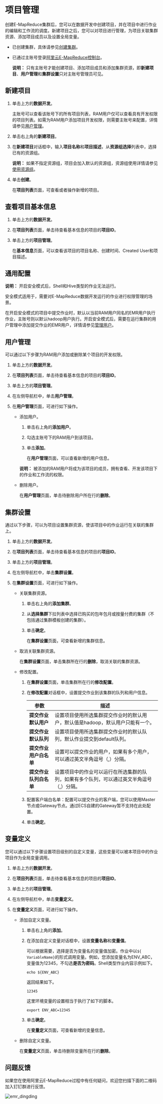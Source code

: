 # 项目管理

创建E-MapReduce集群后，您可以在数据开发中创建项目，并在项目中进行作业的编辑和工作流的调度。新建项目之后，您可以对项目进行管理，为项目关联集群资源、添加项目成员以及设置全局变量。

-   已创建集群，具体请参见[创建集群](/cn.zh-CN/集群管理/集群配置/创建集群.md)。
-   已通过主账号登录[阿里云E-MapReduce控制台](https://emr.console.aliyun.com)。

    **说明：** 只有主账号才能创建项目、添加项目成员和添加集群资源，即**新建项目**、**用户管理**和**集群设置**只对主账号管理员可见。


## 新建项目

1.  单击上方的**数据开发**。

    主账号可以查看该账号下的所有项目列表，RAM用户仅可以查看具有开发权限的项目列表。如需为RAM用户添加项目开发权限，则需要主账号来配置，详情请参见[用户管理](#section_wlm_5d7_oy0)。

2.  单击右上角的**新建项目**。

3.  在**新建项目**对话框中，输入**项目名称**和**项目描述**，从**资源组选择**列表中，选择已有的资源组。

    **说明：** 如果不指定资源组，项目会加入默认的资源组，资源组使用详情请参见[使用资源组](/cn.zh-CN/集群管理/集群配置/使用资源组.md)。

4.  单击**创建**。

    在**项目列表**页面，可查看或者操作新增的项目。


## 查看项目基本信息

1.  单击上方的**数据开发**。

2.  在**项目列表**页面，单击待查看基本信息的项目的**项目ID**。

3.  单击上方的**项目管理**。

    在**基本信息**页面，可以查看该项目的项目名称、创建时间、Created User和项目描述。


## 通用配置

**说明：** 开启安全模式后，Shell和Hive类型的作业无法运行。

安全模式适用于，需要对E-MapReduce数据开发运行的作业进行权限管理的场景。

在开启安全模式的项目中提交作业时，默认以当前RAM用户同名的EMR用户执行作业，主账号则以默认hadoop用户执行。开启安全模式后，需要在运行集群的用户管理中添加提交作业的EMR用户，详情请参见[管理用户](/cn.zh-CN/集群管理/集群规划/管理用户.md)。

## 用户管理

可以通过以下步骤为RAM用户添加或删除某个项目的开发权限。

1.  单击上方的**数据开发**。

2.  在**项目列表**页面，单击待查看基本信息的项目的**项目ID**。

3.  单击上方的**项目管理**。

4.  在左侧导航栏中，单击**用户管理**。

5.  在**用户管理**页面，可进行如下操作。

    -   添加用户。

        1.  单击右上角的**添加用户**。
        2.  勾选主账号下的RAM用户到该项目。
        3.  单击**添加**。

            在**用户管理**页面，可以查看新增的用户信息。

        **说明：** 被添加的RAM用户将成为该项目的成员，拥有查看、开发该项目下的作业和工作流的权限。

    -   删除用户。

        在**用户管理**页面，单击待删除用户所在行的**删除**。


## 集群设置

通过以下步骤，可以为项目设置集群资源，使该项目中的作业运行在关联的集群上。

1.  单击上方的**数据开发**。

2.  在**项目列表**页面，单击待查看基本信息的项目的**项目ID**。

3.  单击上方的**项目管理**。

4.  在左侧导航栏中，单击**集群设置**。

5.  在**集群设置**页面，可进行如下操作。

    -   关联集群资源。
        1.  单击右上角的**添加集群**。
        2.  从**选择集群**下拉列表中选择已购买的包年包月或按量付费的集群（不包括通过集群模板创建的集群）。
        3.  单击**确定**。

            在**集群设置**页面，可查看新增的集群信息。

    -   取消关联集群资源。

        在**集群设置**页面，单击集群所在行的**删除**，取消关联的集群资源。

    -   修改配置。
        1.  在**集群设置**页面，单击集群所在行的**修改配置**。
        2.  在**修改配置**对话框中，设置提交作业到该集群的队列和用户信息。

            |参数|描述|
            |--|--|
            |**提交作业默认用户**|设置项目使用所选集群提交作业时的默认用户，默认值是hadoop，默认用户只能有一个。|
            |**提交作业默认队列**|设置项目使用所选集群提交作业时的默认队列，默认作业提交到default队列。|
            |**提交作业用户白名单**|设置可以提交作业的用户，如果有多个用户，可以通过英文半角逗号（,）分隔。|
            |**提交作业队列白名单**|设置项目中的作业可以运行在所选集群的队列，如果有多个队列，可以通过英文半角逗号（,）分隔。|

        3.  配置客户端白名单：配置可以提交作业的客户端，您可以使用Master节点或Gateway节点。通过ECS自建的Gateway暂不支持在此处配置。
        4.  单击**确定**。

## 变量定义

您可以通过以下步骤设置项目级别的自定义变量，这些变量可以被本项目中的作业项目作为全局变量调用。

1.  单击上方的**数据开发**。

2.  在**项目列表**页面，单击待查看基本信息的项目的**项目ID**。

3.  单击上方的**项目管理**。

4.  在左侧导航栏中，单击**变量定义**。

5.  在**变量定义**页面，可进行如下操作。

    -   添加自定义变量。
        1.  单击右上角的**添加**。
        2.  在添加自定义变量对话框中，设置**变量名称**和**变量值**。

            可以根据需要，选择是否为变量名的变量值加密。作业中以`${ VariableName}`的形式调用变量。例如，您添加变量名为ENV\_ABC，变量值为12345，不勾选**是否为密码**。Shell类型作业内容示例如下。

            ```
            echo ${ENV_ABC}
            ```

            返回结果如下。

            ```
            12345
            ```

            这里环境变量的设置相当于执行了如下的脚本。

            ```
            export ENV_ABC=12345
            ```

        3.  单击**确定**。

            在**变量定义**页面，可查看新增的变量信息。

    -   删除自定义变量。

        在**变量定义**页面，单击待删除变量所在行的**删除**。


## 问题反馈

如果您在使用阿里云E-MapReduce过程中有任何疑问，欢迎您扫描下面的二维码加入钉钉群进行反馈。

![emr_dingding](https://static-aliyun-doc.oss-cn-hangzhou.aliyuncs.com/assets/img/zh-CN/2440659951/p81620.png)


